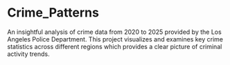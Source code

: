 # Crime_Patterns
An insightful analysis of crime data from 2020 to 2025 provided by the Los Angeles Police Department. This project visualizes and examines key crime statistics across different regions which provides a clear picture of criminal activity trends.
